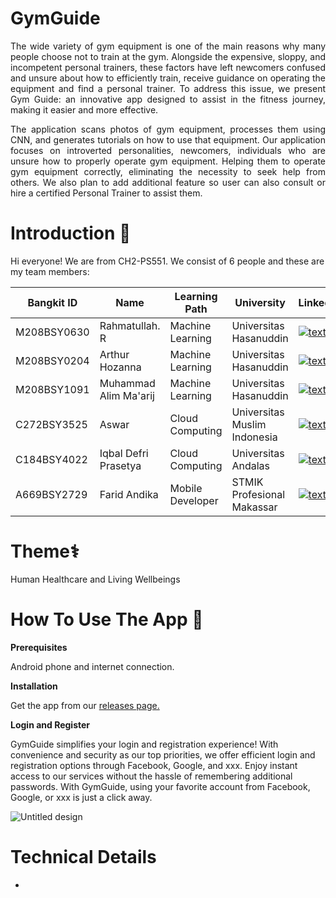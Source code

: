 # GymGuide

<p align="justify">     The wide variety of gym equipment is one of the main reasons why many people choose not to train at the gym. Alongside the expensive, sloppy, and incompetent personal trainers, these factors have left newcomers confused and unsure about how to efficiently train, receive guidance on operating the equipment and find a personal trainer. To address this issue, we present Gym Guide: an innovative app designed to assist in the fitness journey, making it easier and more effective.  </p>

<p align="justify"> The application scans photos of gym equipment, processes them using CNN, and generates tutorials on how to use that equipment. Our application focuses on introverted personalities, newcomers, individuals who are unsure how to properly operate gym equipment. Helping them to operate gym equipment correctly, eliminating the necessity to seek help from others. We also plan to add additional feature so user can also consult or hire a certified Personal Trainer to assist them. </p>

# Introduction 👋

Hi everyone! We are from CH2-PS551. We consist of 6 people and these are my team members:

| Bangkit ID | Name | Learning Path | University |LinkedIn |
| ---      | ---       | ---       | ---       | ---       |
| M208BSY0630 | Rahmatullah. R | Machine Learning | Universitas Hasanuddin | [![text](https://img.shields.io/badge/LinkedIn-0077B5?style=for-the-badge&logo=linkedin&logoColor=white)](https://www.linkedin.com/in/rahmatullah-r-a250b5192/) |
| M208BSY0204 | Arthur Hozanna | Machine Learning | Universitas Hasanuddin | [![text](https://img.shields.io/badge/LinkedIn-0077B5?style=for-the-badge&logo=linkedin&logoColor=white)](https://www.linkedin.com/in/arthur-hozanna-1ba67a202/) |
| M208BSY1091  | Muhammad Alim Ma'arij | Machine Learning | Universitas Hasanuddin | [![text](https://img.shields.io/badge/LinkedIn-0077B5?style=for-the-badge&logo=linkedin&logoColor=white)](https://www.linkedin.com/in/muhammad-alim-ma-arij-03125b245/) |
| C272BSY3525  | Aswar | Cloud Computing | Universitas Muslim Indonesia | [![text](https://img.shields.io/badge/LinkedIn-0077B5?style=for-the-badge&logo=linkedin&logoColor=white)](https://www.linkedin.com/in/aswar-ar/) |
| C184BSY4022  | Iqbal Defri Prasetya | Cloud Computing | Universitas Andalas | [![text](https://img.shields.io/badge/LinkedIn-0077B5?style=for-the-badge&logo=linkedin&logoColor=white)](https://www.linkedin.com/in/iqbal-defri-prasetya-24a746128/) |
| A669BSY2729  | Farid Andika | Mobile Developer |  STMIK Profesional Makassar | [![text](https://img.shields.io/badge/LinkedIn-0077B5?style=for-the-badge&logo=linkedin&logoColor=white)](https://www.linkedin.com/in/faridandika/) |

# Theme⚕️
Human Healthcare and Living Wellbeings

# How To Use The App 📱
**Prerequisites**

Android phone and internet connection.

**Installation**

Get the app from our [releases page.](https://pages.github.com/)

**Login and Register**

GymGuide simplifies your login and registration experience! With convenience and security as our top priorities, we offer efficient login and registration options through Facebook, Google, and xxx. Enjoy instant access to our services without the hassle of remembering additional passwords. With GymGuide, using your favorite account from Facebook, Google, or xxx is just a click away.

![Untitled design](https://github.com/GymGuide/.github/assets/90093341/3303b7fa-b8ff-47a4-b132-74182f67081a)

# Technical Details
-
